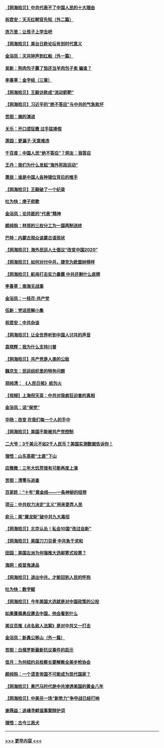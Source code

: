 #### [【网海拾贝】中共代表不了中国人民的十大理由](../pages/nsc993/n12388155.md?t=09081551) 
#### [祝君安：天灭红朝官先知（外二篇）](../pages/nsc993/n12387957.md?t=09081551) 
#### [连万里：让孩子上学去吧](../pages/nsc993/n12385309.md?t=09081551) 
#### [【网海拾贝】美台日欧论坛有划时代意义](../pages/nsc993/n12385232.md?t=09081551) 
#### [金浴凤：灭共钟声到红船（外一篇）](../pages/nsc993/n12385154.md?t=09081551) 
#### [吴新：狗肉包子露了馅还当羊肉包子卖 骗谁？](../pages/nsc993/n12385133.md?t=09081551) 
#### [李春草：金字经（三章）](../pages/nsc993/n12383691.md?t=09081551) 
#### [【网海拾贝】王毅访欧成“流动箭靶”](../pages/nsc993/n12383338.md?t=09081551) 
#### [【网海拾贝】习近平的“绝不答应”与中共的气急败坏](../pages/nsc993/n12382819.md?t=09081551) 
#### [苦胆：摘的演进](../pages/nsc993/n12382619.md?t=09081551) 
#### [关乐：开口谎狂撒 过手猛掺假](../pages/nsc993/n12382604.md?t=09081551) 
#### [莲园：更漏子‧天意难违](../pages/nsc993/n12382598.md?t=09081551) 
#### [千百度：中国人民“绝不答应”？网友：我答应](../pages/nsc993/n12382024.md?t=09081551) 
#### [王丹：我们为什么发起“海外宪政运动”](../pages/nsc993/n12380286.md?t=09081551) 
#### [萧辰：谁是中国人各种错位背后的推手](../pages/nsc993/n12379800.md?t=09081551) 
#### [【网海拾贝】王毅破了一个纪录](../pages/nsc993/n12379251.md?t=09081551) 
#### [吐为快：庚子悲歌](../pages/nsc993/n12378821.md?t=09081551) 
#### [金浴凤：论共匪的“代表”精神](../pages/nsc993/n12377546.md?t=09081551) 
#### [颜纯钩：林郑的三权分工为一国两制送终](../pages/nsc993/n12377306.md?t=09081551) 
#### [巴特：内蒙古观众谈蒙古语现状](../pages/nsc993/n12376923.md?t=09081551) 
#### [【网海拾贝】海外民运人士倡议“改变中国2020”](../pages/nsc993/n12376682.md?t=09081551) 
#### [【网海拾贝】如何对付中共，捷克为欧盟树榜样](../pages/nsc993/n12374209.md?t=09081551) 
#### [【网海拾贝】航母打击实力暴露 中共还剩什么底牌](../pages/nsc993/n12371825.md?t=09081551) 
#### [李春草：南海无战事](../pages/nsc993/n12371159.md?t=09081551) 
#### [金浴凤：一枝花·共产党](../pages/nsc993/n12368757.md?t=09081551) 
#### [伍新：党话民解小集](../pages/nsc993/n12366907.md?t=09081551) 
#### [祝君安：中共杂谈](../pages/nsc993/n12366076.md?t=09081551) 
#### [【网海拾贝】让全世界听到中国人讨共的声音](../pages/nsc993/n12365569.md?t=09081551) 
#### [袁晓辉：我为什么支持川普](../pages/nsc993/n12362670.md?t=09081551) 
#### [【网海拾贝】共产党是人类的公敌](../pages/nsc993/n12363182.md?t=09081551) 
#### [魏京生：民运组织里的特务问题](../pages/nsc993/n12363010.md?t=09081551) 
#### [郑纯清： 《人民日报》纸包火](../pages/nsc993/n12362706.md?t=09081551) 
#### [【视频】上海倪天英：中共对我疯狂迫害的真相](../pages/nsc993/n12356341.md?t=09081551) 
#### [金浴凤：话“保党”](../pages/nsc993/n12361867.md?t=09081551) 
#### [华旸：改变 在我们每一个人的手中](../pages/nsc993/n12361774.md?t=09081551) 
#### [【网海拾贝】美国不能被共产党控制](../pages/nsc993/n12360271.md?t=09081551) 
#### [二大爷：3千美元不如2千人民币？美国实测数据告诉你！](../pages/nsc993/n12358563.md?t=09081551) 
#### [理悟：山东高密“土匪”下山](../pages/nsc993/n12358535.md?t=09081551) 
#### [应微微：三年大饥荒很有可能再度上演](../pages/nsc993/n12358523.md?t=09081551) 
#### [苦胆：清零与追查](../pages/nsc993/n12358501.md?t=09081551) 
#### [百家姓：“十年”黄金线——一条神秘的纽带](../pages/nsc993/n12358319.md?t=09081551) 
#### [项云：中共权力决定“主义”用来耍弄人民](../pages/nsc993/n12358172.md?t=09081551) 
#### [俞元：美“屠龙斩”破中共九大毒招](../pages/nsc993/n12357822.md?t=09081551) 
#### [【网海拾贝】北京认怂！私会10国“改过自新”](../pages/nsc993/n12357784.md?t=09081551) 
#### [【网海拾贝】美国刀刀见骨 中共急于求和](../pages/nsc993/n12355511.md?t=09081551) 
#### [田园：美国左派为何强推大选邮寄式投票？](../pages/nsc993/n12352963.md?t=09081551) 
#### [海网：疫苗鬼速品](../pages/nsc993/n12354438.md?t=09081551) 
#### [【网海拾贝】退出中共，才能回到人民的怀抱](../pages/nsc993/n12352634.md?t=09081551) 
#### [吐为快：数字赋](../pages/nsc993/n12352317.md?t=09081551) 
#### [【网海拾贝】今年美国大选就是对中国政策的公投](../pages/nsc993/n12350973.md?t=09081551) 
#### [如果蓬佩奥应邀去中国，他会看到什么](../pages/nsc993/n12350945.md?t=09081551) 
#### [美议员推《点名敌人法案》是对中共又一打击](../pages/nsc993/n12350765.md?t=09081551) 
#### [金浴凤：新愚公移山（外一篇）](../pages/nsc993/n12350253.md?t=09081551) 
#### [苦胆：白俄罗斯最新抗议事件的启示](../pages/nsc993/n12349989.md?t=09081551) 
#### [佳月：为何纽约总检察长要解散全美步枪协会](../pages/nsc993/n12349939.md?t=09081551) 
#### [颜纯钩：一个谎言帝国不可能成为现代国家？](../pages/nsc993/n12349898.md?t=09081551) 
#### [【网海拾贝】奥巴马时代是中共渗透美国的黄金八年](../pages/nsc993/n12349284.md?t=09081551) 
#### [【网海拾贝】中美另一场“新势力”争夺战已经打响](../pages/nsc993/n12346998.md?t=09081551) 
#### [谢燕益：追魂寻衅滋事案辩护词](../pages/nsc993/n12346892.md?t=09081551) 
#### [理悟：古今三恶犬](../pages/nsc993/n12345190.md?t=09081551) 

----
#### [ >>> 更早内容 <<< ](../indexes/nsc993-earlier.md)
